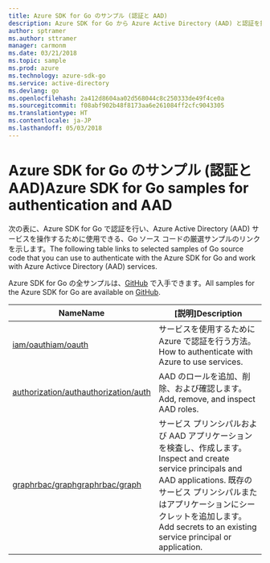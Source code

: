 ```yaml
---
title: Azure SDK for Go のサンプル (認証と AAD)
description: Azure SDK for Go から Azure Active Directory (AAD) と認証を操作するための厳選されたサンプルです。
author: sptramer
ms.author: sttramer
manager: carmonm
ms.date: 03/21/2018
ms.topic: sample
ms.prod: azure
ms.technology: azure-sdk-go
ms.service: active-directory
ms.devlang: go
ms.openlocfilehash: 2a412d8604aa02d568044c8c250333de49f4ce0a
ms.sourcegitcommit: f08abf902b48f8173aa6e261084ff2cfc9043305
ms.translationtype: HT
ms.contentlocale: ja-JP
ms.lasthandoff: 05/03/2018
---
```

# <a name="azure-sdk-for-go-samples-for-authentication-and-aad"></a><span data-ttu-id="b4e93-103">Azure SDK for Go のサンプル (認証と AAD)</span><span class="sxs-lookup"><span data-stu-id="b4e93-103">Azure SDK for Go samples for authentication and AAD</span></span>

<span data-ttu-id="b4e93-104">次の表に、Azure SDK for Go で認証を行い、Azure Active Directory (AAD) サービスを操作するために使用できる、Go ソース コードの厳選サンプルのリンクを示します。</span><span class="sxs-lookup"><span data-stu-id="b4e93-104">The following table links to selected samples of Go source code that you can use to authenticate with the Azure SDK for Go and work with Azure Activce Directory (AAD) services.</span></span> 

<span data-ttu-id="b4e93-105">Azure SDK for Go の全サンプルは、[GitHub](https://github.com/Azure-Samples/azure-sdk-for-go-samples) で入手できます。</span><span class="sxs-lookup"><span data-stu-id="b4e93-105">All samples for the Azure SDK for Go are available on [GitHub](https://github.com/Azure-Samples/azure-sdk-for-go-samples).</span></span>

| <span data-ttu-id="b4e93-106">Name</span><span class="sxs-lookup"><span data-stu-id="b4e93-106">Name</span></span> | <span data-ttu-id="b4e93-107">[説明]</span><span class="sxs-lookup"><span data-stu-id="b4e93-107">Description</span></span> |
|------|-------------|
| [<span data-ttu-id="b4e93-108">iam/oauth</span><span class="sxs-lookup"><span data-stu-id="b4e93-108">iam/oauth</span></span>](https://github.com/Azure-Samples/azure-sdk-for-go-samples/blob/master/iam/oauth.go) | <span data-ttu-id="b4e93-109">サービスを使用するために Azure で認証を行う方法。</span><span class="sxs-lookup"><span data-stu-id="b4e93-109">How to authenticate with Azure to use services.</span></span> |
| [<span data-ttu-id="b4e93-110">authorization/auth</span><span class="sxs-lookup"><span data-stu-id="b4e93-110">authorization/auth</span></span>](https://github.com/Azure-Samples/azure-sdk-for-go-samples/blob/master/authorization/auth.go) | <span data-ttu-id="b4e93-111">AAD のロールを追加、削除、および確認します。</span><span class="sxs-lookup"><span data-stu-id="b4e93-111">Add, remove, and inspect AAD roles.</span></span> |
| [<span data-ttu-id="b4e93-112">graphrbac/graph</span><span class="sxs-lookup"><span data-stu-id="b4e93-112">graphrbac/graph</span></span>](https://github.com/Azure-Samples/azure-sdk-for-go-samples/blob/master/graphrbac/graph.go) | <span data-ttu-id="b4e93-113">サービス プリンシパルおよび AAD アプリケーションを検査し、作成します。</span><span class="sxs-lookup"><span data-stu-id="b4e93-113">Inspect and create service principals and AAD applications.</span></span> <span data-ttu-id="b4e93-114">既存のサービス プリンシパルまたはアプリケーションにシークレットを追加します。</span><span class="sxs-lookup"><span data-stu-id="b4e93-114">Add secrets to an existing service principal or application.</span></span> |
